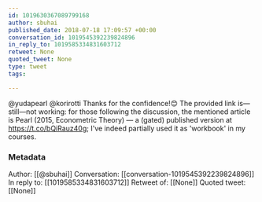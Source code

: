 ```yaml
---
id: 1019630367089799168
author: sbuhai
published_date: 2018-07-18 17:09:57 +00:00
conversation_id: 1019545392239824896
in_reply_to: 1019585334831603712
retweet: None
quoted_tweet: None
type: tweet
tags:

---
```


@yudapearl @korirotti Thanks for the confidence!😊 
The provided link is—still—not working: for those following the discussion, the mentioned article is Pearl (2015, Econometric Theory) — a (gated) published version at https://t.co/bQiRauz40g; I've indeed partially used it as 'workbook' in my courses.

### Metadata

Author: [[@sbuhai]]
Conversation: [[conversation-1019545392239824896]]
In reply to: [[1019585334831603712]]
Retweet of: [[None]]
Quoted tweet: [[None]]
